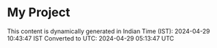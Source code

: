 # My Project

This content is dynamically generated in Indian Time (IST): 2024-04-29 10:43:47 IST
Converted to UTC: 2024-04-29 05:13:47 UTC
